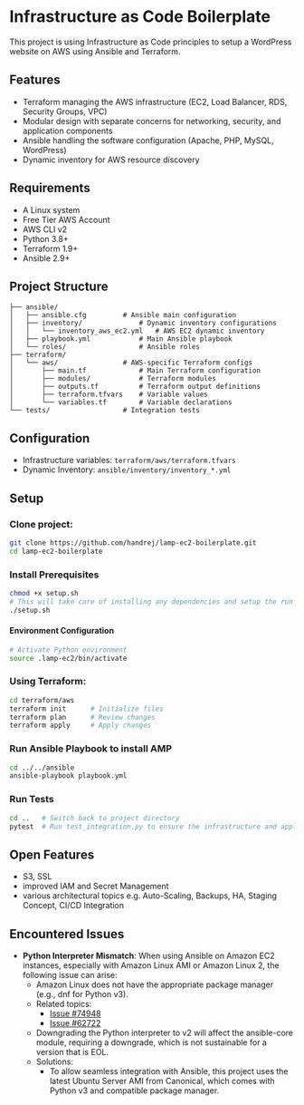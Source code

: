 # Infrastructure as Code Boilerplate

This project is using Infrastructure as Code principles to setup a WordPress website on AWS using Ansible and Terraform.

## Features

- Terraform managing the AWS infrastructure (EC2, Load Balancer, RDS, Security Groups, VPC)
- Modular design with separate concerns for networking, security, and application components
- Ansible handling the software configuration (Apache, PHP, MySQL, WordPress)
- Dynamic inventory for AWS resource discovery

## Requirements

- A Linux system
- Free Tier AWS Account
- AWS CLI v2 
- Python 3.8+
- Terraform 1.9+
- Ansible 2.9+

## Project Structure

```
├── ansible/
│   ├── ansible.cfg         # Ansible main configuration
│   ├── inventory/              # Dynamic inventory configurations
│   │   └── inventory_aws_ec2.yml   # AWS EC2 dynamic inventory
│   ├── playbook.yml            # Main Ansible playbook
│   └── roles/                  # Ansible roles
├── terraform/
│   └── aws/                # AWS-specific Terraform configs
│       ├── main.tf             # Main Terraform configuration
│       ├── modules/            # Terraform modules
│       ├── outputs.tf          # Terraform output definitions
│       ├── terraform.tfvars    # Variable values
│       └── variables.tf        # Variable declarations
└── tests/                  # Integration tests
```

## Configuration

- Infrastructure variables: `terraform/aws/terraform.tfvars`
- Dynamic Inventory: `ansible/inventory/inventory_*.yml`

## Setup

### Clone project:

```bash
git clone https://github.com/handrej/lamp-ec2-boilerplate.git
cd lamp-ec2-boilerplate
```

### Install Prerequisites

```bash
chmod +x setup.sh
# This will take care of installing any dependencies and setup the run environment
./setup.sh
```

#### Environment Configuration

```bash
# Activate Python environment
source .lamp-ec2/bin/activate
```

### Using Terraform:

```bash
cd terraform/aws
terraform init      # Initialize files
terraform plan      # Review changes
terraform apply     # Apply changes
```

### Run Ansible Playbook to install AMP

```bash
cd ../../ansible
ansible-playbook playbook.yml
```

### Run Tests

```bash
cd ..   # Switch back to project directory
pytest  # Run test_integration.py to ensure the infrastructure and application are running
```

## Open Features

- S3, SSL
- improved IAM and Secret Management
- various architectural topics e.g. Auto-Scaling, Backups, HA, Staging Concept, CI/CD Integration

## Encountered Issues

- **Python Interpreter Mismatch**: When using Ansible on Amazon EC2 instances, especially with Amazon Linux AMI or Amazon Linux 2, the following issue can arise:
  - Amazon Linux does not have the appropriate package manager (e.g., dnf for Python v3).
  - Related topics:
    - [Issue #74948](https://github.com/ansible/ansible/issues/74948)
    - [Issue #62722](https://github.com/ansible/ansible/issues/62722)
  - Downgrading the Python interpreter to v2 will affect the ansible-core module, requiring a downgrade, which is not sustainable for a version that is EOL.
  - Solutions:
    - To allow seamless integration with Ansible, this project uses the latest Ubuntu Server AMI from Canonical, which comes with Python v3 and compatible package manager.
